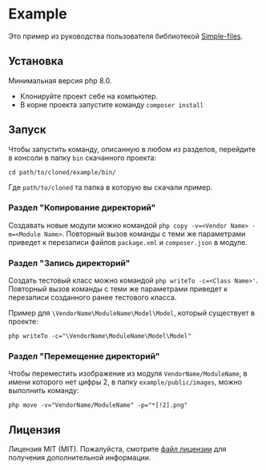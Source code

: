 # Example

Это пример из руководства пользователя
библиотекой [Simple-files](https://github.com/vinogradsoft/simple-files).

## Установка

Минимальная версия php 8.0.

- Клонируйте проект себе на компьютер.
- В корне проекта запустите команду ``` composer install ```

## Запуск

Чтобы запустить команду, описанную в любом из разделов, перейдите в консоли в папку `bin` скачанного проекта:

```
cd path/to/cloned/example/bin/
```

Где `path/to/cloned` та папка в которую вы скачали пример.

### Раздел "Копирование директорий"

Создавать новые модули можно командой `php copy -v=<Vendor Name> -m=<Module Name>`.
Повторный вызов команды с теми же параметрами приведет к перезаписи файлов `package.xml` и `composer.json` в модуле.

### Раздел "Запись директорий"

Создать тестовый класс можно командой `php writeTo -c=<Сlass Name>'`.
Повторный вызов команды с теми же параметрами приведет к перезаписи созданного ранее тестового класса.

Пример для `\VendorName\ModuleName\Model\Model`, который существует в проекте:

```
php writeTo -c="\VendorName\ModuleName\Model\Model"
```

### Раздел "Перемещение директорий"

Чтобы переместить изображение из модуля `VendorName/ModuleName`, в имени которого нет цифры 2, в папку
`example/public/images`, можно выполнить команду:

```
php move -v="VendorName/ModuleName" -p="*[!2].png"
```

## Лицензия

Лицензия MIT (MIT). Пожалуйста, смотрите [файл лицензии](LICENSE) для получения дополнительной информации.